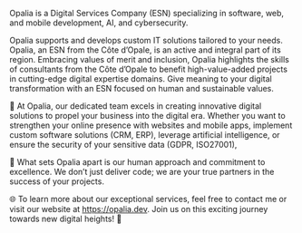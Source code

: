 Opalia is a Digital Services Company (ESN) specializing in software, web, and mobile development, AI, and cybersecurity.

Opalia supports and develops custom IT solutions tailored to your needs.
Opalia, an ESN from the Côte d’Opale, is an active and integral part of its region. Embracing values of merit and inclusion, Opalia highlights the skills of consultants from the Côte d’Opale to benefit high-value-added projects in cutting-edge digital expertise domains. Give meaning to your digital transformation with an ESN focused on human and sustainable values.

💼 At Opalia, our dedicated team excels in creating innovative digital solutions to propel your business into the digital era. Whether you want to strengthen your online presence with websites and mobile apps, implement custom software solutions (CRM, ERP), leverage artificial intelligence, or ensure the security of your sensitive data (GDPR, ISO27001),

🔐 What sets Opalia apart is our human approach and commitment to excellence. We don’t just deliver code; we are your true partners in the success of your projects.

🌐 To learn more about our exceptional services, feel free to contact me or visit our website at https://opalia.dev. Join us on this exciting journey towards new digital heights! 🌄
